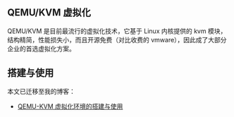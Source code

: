 QEMU/KVM 虚拟化
---

QEMU/KVM 是目前最流行的虚拟化技术，它基于 Linux 内核提供的 kvm 模块，结构精简，性能损失小，而且开源免费（对比收费的 vmware），因此成了大部分企业的首选虚拟化方案。

## 搭建与使用

本文已迁移至我的博客：

- [QEMU-KVM 虚拟化环境的搭建与使用](https://thiscute.world/posts/qemu-kvm-usage/)
